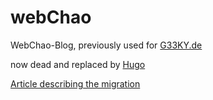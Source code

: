 webChao
=======

WebChao-Blog, previously used for [G33KY.de](http://g33ky.de)

now dead and replaced by [Hugo](http://gohugo.io)

[Article describing the migration](http://g33ky.de/2016/2/22/Hugo/)
